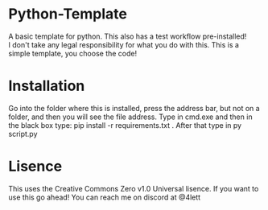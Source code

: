 # Python-Template
A basic template for python. This also has a test workflow pre-installed!                                                                                                                                
I don't take any legal responsibility for what you do with this. This is a simple template, you choose the code!

# Installation
Go into the folder where this is installed, press the address bar, but not on a folder, and then you will see the file address. Type in cmd.exe and then in the black box type: pip install -r requirements.txt . After that type in py script.py

# Lisence
This uses the Creative Commons Zero v1.0 Universal lisence. If you want to use this go ahead! You can reach me on discord at @4lett
